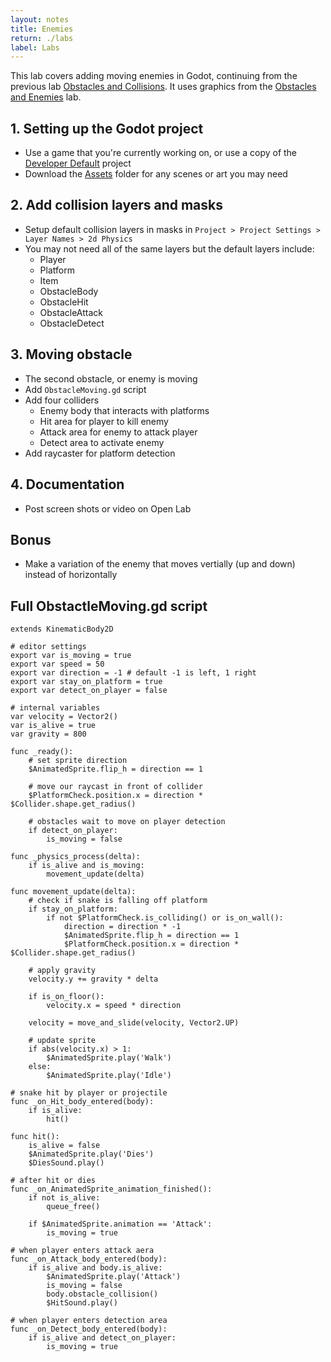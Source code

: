 ```yaml
---
layout: notes
title: Enemies
return: ./labs
label: Labs
---
```


This lab covers adding moving enemies in Godot, continuing from the previous lab [Obstacles and Collisions](1-4_Obstacles_and_Collisions).  It uses graphics from the [Obstacles and Enemies](2-4_Obstacles_and_Enemies) lab.

## 1. Setting up the Godot project
- Use a game that you're currently working on, or use a copy of the [Developer Default](./Developer_Default.zip) project
- Download the [Assets](./Assets.zip) folder for any scenes or art you may need

## 2. Add collision layers and masks
- Setup default collision layers in masks in `Project > Project Settings > Layer Names > 2d Physics`
- You may not need all of the same layers but the default layers include:
	- Player
	- Platform
	- Item
	- ObstacleBody
	- ObstacleHit
	- ObstacleAttack
	- ObstacleDetect

## 3. Moving obstacle
- The second obstacle, or enemy is moving
- Add `ObstacleMoving.gd` script
- Add four colliders
	- Enemy body that interacts with platforms
	- Hit area for player to kill enemy
	- Attack area for enemy to attack player
	- Detect area to activate enemy
- Add raycaster for platform detection

## 4. Documentation
- Post screen shots or video on Open Lab

## Bonus
- Make a variation of the enemy that moves vertially (up and down) instead of horizontally


## Full ObstactleMoving.gd script
```
extends KinematicBody2D

# editor settings
export var is_moving = true
export var speed = 50
export var direction = -1 # default -1 is left, 1 right
export var stay_on_platform = true
export var detect_on_player = false

# internal variables
var velocity = Vector2()
var is_alive = true
var gravity = 800

func _ready():
	# set sprite direction
	$AnimatedSprite.flip_h = direction == 1
	
	# move our raycast in front of collider
	$PlatformCheck.position.x = direction * $Collider.shape.get_radius()
	
	# obstacles wait to move on player detection
	if detect_on_player:
		is_moving = false

func _physics_process(delta):
	if is_alive and is_moving:
		movement_update(delta)
		
func movement_update(delta):
	# check if snake is falling off platform
	if stay_on_platform:
		if not $PlatformCheck.is_colliding() or is_on_wall():
			direction = direction * -1
			$AnimatedSprite.flip_h = direction == 1
			$PlatformCheck.position.x = direction * $Collider.shape.get_radius()
	
	# apply gravity
	velocity.y += gravity * delta
	
	if is_on_floor():
		velocity.x = speed * direction
	
	velocity = move_and_slide(velocity, Vector2.UP)
	
	# update sprite
	if abs(velocity.x) > 1:
		$AnimatedSprite.play('Walk')
	else:
		$AnimatedSprite.play('Idle')

# snake hit by player or projectile
func _on_Hit_body_entered(body):
	if is_alive:
		hit()

func hit():
	is_alive = false
	$AnimatedSprite.play('Dies')
	$DiesSound.play()

# after hit or dies
func _on_AnimatedSprite_animation_finished():
	if not is_alive:
		queue_free()
	
	if $AnimatedSprite.animation == 'Attack':
		is_moving = true

# when player enters attack aera
func _on_Attack_body_entered(body):
	if is_alive and body.is_alive:
		$AnimatedSprite.play('Attack')
		is_moving = false
		body.obstacle_collision()
		$HitSound.play()

# when player enters detection area
func _on_Detect_body_entered(body):
	if is_alive and detect_on_player:
		is_moving = true

```